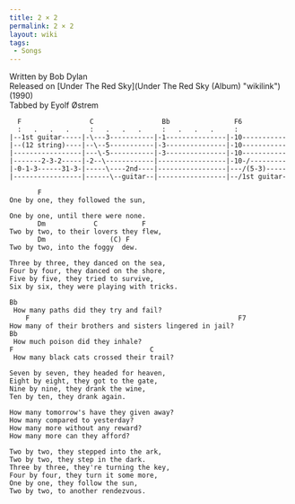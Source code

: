 ```yaml
---
title: 2 × 2
permalink: 2 × 2
layout: wiki
tags:
 - Songs
---
```


Written by Bob Dylan  
Released on [Under The Red Sky](Under The Red Sky (Album) "wikilink")
(1990)  
Tabbed by Eyolf Østrem

      F                 C                 Bb                F6
      :   .   .   .     :   .   .   .     :   .   .   .     :
    |--1st guitar-----|-\---3-----------|-1---------------|-10-----------
    |--(12 string)----|--\--5-----------|-3---------------|-10-----------
    |-----------------|---\-5-----------|-3---------------|-10-----------
    |-------2-3-2-----|-2--\------------|-----------------|-10-/---------
    |-0-1-3------31-3-|-----\----2nd----|-----------------|---/(5-3)-----
    |-----------------|------\--guitar--|-----------------|--/1st guitar-

           F
    One by one, they followed the sun,

    One by one, until there were none.
           Dm            C           F
    Two by two, to their lovers they flew,
           Dm                (C) F
    Two by two, into the foggy  dew.

    Three by three, they danced on the sea,
    Four by four, they danced on the shore,
    Five by five, they tried to survive,
    Six by six, they were playing with tricks.

    Bb
     How many paths did they try and fail?
        F                                                    F7
    How many of their brothers and sisters lingered in jail?
    Bb
     How much poison did they inhale?
    F                                  C
     How many black cats crossed their trail?

    Seven by seven, they headed for heaven,
    Eight by eight, they got to the gate,
    Nine by nine, they drank the wine,
    Ten by ten, they drank again.

    How many tomorrow's have they given away?
    How many compared to yesterday?
    How many more without any reward?
    How many more can they afford?

    Two by two, they stepped into the ark,
    Two by two, they step in the dark.
    Three by three, they're turning the key,
    Four by four, they turn it some more,
    One by one, they follow the sun,
    Two by two, to another rendezvous.
